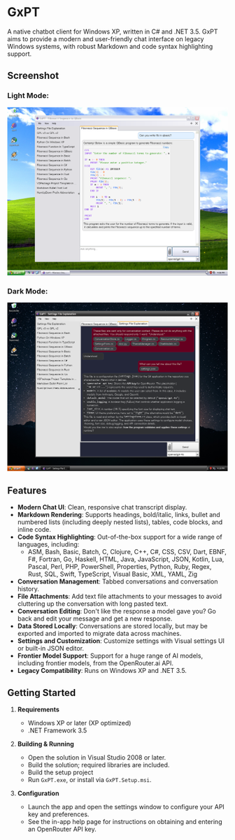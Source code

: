 # GxPT

A native chatbot client for Windows XP, written in C# and .NET 3.5. GxPT aims to provide a modern and user-friendly chat interface on legacy Windows systems, with robust Markdown and code syntax highlighting support.

## Screenshot

### Light Mode:
![GxPT Light Mode Screenshot](GxPT-light.png)
### Dark Mode:
![GxPT Dark Mode Screenshot](GxPT-dark.png)

## Features

- **Modern Chat UI**: Clean, responsive chat transcript display.
- **Markdown Rendering**: Supports headings, bold/italic, links, bullet and numbered lists (including deeply nested lists), tables, code blocks, and inline code.
- **Code Syntax Highlighting**: Out-of-the-box support for a wide range of languages, including:
   - ASM, Bash, Basic, Batch, C, Clojure, C++, C#, CSS, CSV, Dart, EBNF, F#, Fortran, Go, Haskell, HTML, Java, JavaScript, JSON, Kotlin, Lua, Pascal, Perl, PHP, PowerShell, Properties, Python, Ruby, Regex, Rust, SQL, Swift, TypeScript, Visual Basic, XML, YAML, Zig
- **Conversation Management**: Tabbed conversations and conversation history.
- **File Attachments**: Add text file attachments to your messages to avoid cluttering up the conversation with long pasted text.
- **Conversation Editing**: Don't like the response a model gave you? Go back and edit your message and get a new response.
- **Data Stored Locally**: Conversations are stored locally, but may be exported and imported to migrate data across machines.
- **Settings and Customization**: Customize settings with Visual settings UI or built-in JSON editor. 
- **Frontier Model Support**: Support for a huge range of AI models, including frontier models, from the OpenRouter.ai API. 
- **Legacy Compatibility**: Runs on Windows XP and .NET 3.5.

## Getting Started

1. **Requirements**
   - Windows XP or later (XP optimized)
   - .NET Framework 3.5

2. **Building & Running**
   - Open the solution in Visual Studio 2008 or later.
   - Build the solution; required libraries are included.
   - Build the setup project
   - Run `GxPT.exe`,  or install via `GxPT.Setup.msi`. 

3. **Configuration**
   - Launch the app and open the settings window to configure your API key and preferences.
   - See the in-app help page for instructions on obtaining and entering an OpenRouter API key.